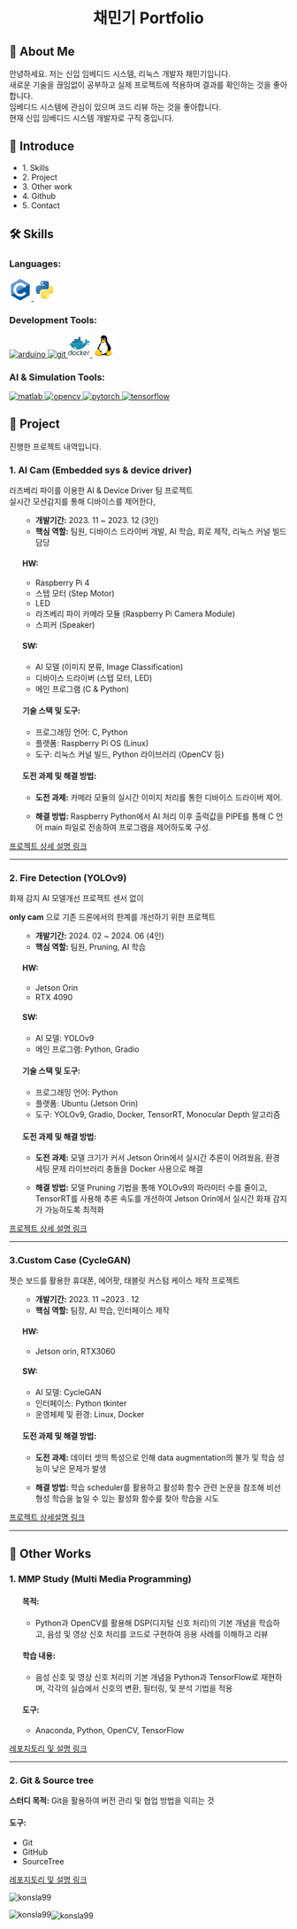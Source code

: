 <h1 align="center">채민기 Portfolio</h1>

<h2 align="left">🚀 About Me</h2>
<p>
  안녕하세요. 저는 신입 임베디드 시스템, 리눅스 개발자 채민기입니다. <br>
  새로운 기술을 끊임없이 공부하고 실제 프로젝트에 적용하며 결과를 확인하는 것을 좋아합니다.<br>
  임베디드 시스템에 관심이 있으며 코드 리뷰 하는 것을 좋아합니다.<br> 
  현재 신입 임베디드 시스템 개발자로 구직 중입니다.
</p>

<h2 align="left">👋 Introduce</h2>
<ul>
  <li>1. Skills</li>
  <li>2. Project</li>
  <li>3. Other work</li>
  <li>4. Github</li>
  <li>5. Contact</li>
</ul>

<h2 align="left">🛠 Skills</h2>

<h3 align="left">Languages:</h3>
<p align="left">
  <a href="https://www.cprogramming.com/" target="_blank" rel="noreferrer"> <img src="https://raw.githubusercontent.com/devicons/devicon/master/icons/c/c-original.svg" alt="c" width="40" height="40"/> </a>
  <a href="https://www.python.org" target="_blank" rel="noreferrer"> <img src="https://raw.githubusercontent.com/devicons/devicon/master/icons/python/python-original.svg" alt="python" width="40" height="40"/> </a>
</p>

<h3 align="left">Development Tools:</h3>
<p align="left">
  <a href="https://www.arduino.cc/" target="_blank" rel="noreferrer"> <img src="https://cdn.worldvectorlogo.com/logos/arduino-1.svg" alt="arduino" width="40" height="40"/> </a>
  <a href="https://git-scm.com/" target="_blank" rel="noreferrer"> <img src="https://www.vectorlogo.zone/logos/git-scm/git-scm-icon.svg" alt="git" width="40" height="40"/> </a>
  <a href="https://www.docker.com/" target="_blank" rel="noreferrer"> <img src="https://raw.githubusercontent.com/devicons/devicon/master/icons/docker/docker-original-wordmark.svg" alt="docker" width="40" height="40"/> </a>
  <a href="https://www.linux.org/" target="_blank" rel="noreferrer"> <img src="https://raw.githubusercontent.com/devicons/devicon/master/icons/linux/linux-original.svg" alt="linux" width="40" height="40"/> </a>
</p>

<h3 align="left">AI & Simulation Tools:</h3>
<p align="left">
  <a href="https://www.mathworks.com/" target="_blank" rel="noreferrer"> <img src="https://upload.wikimedia.org/wikipedia/commons/2/21/Matlab_Logo.png" alt="matlab" width="40" height="40"/> </a>
  <a href="https://opencv.org/" target="_blank" rel="noreferrer"> <img src="https://www.vectorlogo.zone/logos/opencv/opencv-icon.svg" alt="opencv" width="40" height="40"/> </a>
  <a href="https://pytorch.org/" target="_blank" rel="noreferrer"> <img src="https://www.vectorlogo.zone/logos/pytorch/pytorch-icon.svg" alt="pytorch" width="40" height="40"/> </a>
  <a href="https://www.tensorflow.org" target="_blank" rel="noreferrer"> <img src="https://www.vectorlogo.zone/logos/tensorflow/tensorflow-icon.svg" alt="tensorflow" width="40" height="40"/> </a>
</p>

<h2 align="left">📝 Project</h2>
<p>진행한 프로젝트 내역입니다.</p>


<h3>1. AI Cam (Embedded sys & device driver)</h3>

<p>라즈베리 파이를 이용한 AI & Device Driver 팀 프로젝트<br>
실시간 모션감지를  통해 디바이스를 제어한다,</p>

<ul>
  <ul>
    <li><strong>개발기간:</strong> 2023. 11 ~ 2023. 12 (3인)</li>
    <li><strong>핵심 역할:</strong> 팀원, 디바이스 드라이버 개발, AI 학습, 회로 제작, 리눅스 커널 빌드 담당
    </li>
  </ul>

  <h4>HW:</h4>
    <ul>
      <li>Raspberry Pi 4</li>
      <li>스텝 모터 (Step Motor)</li>
      <li>LED</li>
      <li>라즈베리 파이 카메라 모듈 (Raspberry Pi Camera Module)</li>
      <li>스피커 (Speaker)</li>
    </ul>
    <h4>SW:</h4>
    <ul>
      <li>AI 모델 (이미지 분류, Image Classification)</li>
      <li>디바이스 드라이버 (스텝 모터, LED)</li>
      <li>메인 프로그램 (C & Python)</li>
    </ul>
    <h4>기술 스택 및 도구:</h4>
    <ul>
      <li>프로그래밍 언어: C, Python</li>
      <li>플랫폼: Raspberry Pi OS (Linux)</li>
      <li>도구: 리눅스 커널 빌드, Python 라이브러리 (OpenCV 등)</li>
    </ul>

  <h4>도전 과제 및 해결 방법:</h4>
    <ul>
      <li><p><strong>도전 과제:</strong> 카메라 모듈의 실시간 이미지 처리를 통한 디바이스 드라이버 제어.</p>
      <li><p><strong>해결 방법:</strong> Raspberry Python에서 AI 처리 이후 출력값을 PIPE를 통해 C 언어 main 파일로 전송하여 프로그램을 제어하도록 구성.</p>
    </ul>
  </ul>
  <p><a href="https://github.com/Konsla99/KONSLA99_work/blob/main/EMB_Rpi4/emb_proj/README.md">프로젝트 상세 설명 링크</a></p>
  

<hr>

<h3>2. Fire Detection (YOLOv9)</h3>
<p>화재 감지 AI 모델개선 프로젝트 센서 없이 <h4 style = "display:inline">only cam</h4> 으로 기존 드론에서의 한계를 개선하기 위한 프로젝트</p>
<ul>
  <ul>
    <li><strong>개발기간:</strong> 2024. 02 ~ 2024. 06 (4인)</li>
    <li><strong>핵심 역할:</strong> 팀원, Pruning, AI 학습</li>
  </ul>
  <h4>HW:</h4>
    <ul>
      <li>Jetson Orin</li>
      <li>RTX 4090</li>
    </ul>

  <h4>SW:</h4>
    <ul>
      <li>AI 모델: YOLOv9</li>
      <li>메인 프로그램: Python, Gradio</li>
    </ul>

  <h4>기술 스택 및 도구:</h4>
    <ul>
      <li>프로그래밍 언어: Python</li>
      <li>플랫폼: Ubuntu (Jetson Orin)</li>
      <li>도구: YOLOv9, Gradio, Docker, TensorRT, Monocular Depth 알고리즘</li>
    </ul>

  <h4>도전 과제 및 해결 방법:</h4>
    <ul>
    <li><p><strong>도전 과제:</strong> 
    모델 크기가 커서 Jetson Orin에서 실시간 추론이 어려웠음, 환경 세팅 문제 라이브러리 충돌을 Docker 사용으로 해결</p></li>
    <li><p><strong>해결 방법:</strong> 모델 Pruning 기법을 통해 YOLOv9의 파라미터 수를 줄이고, TensorRT를 사용해 추론 속도를 개선하여 Jetson Orin에서 실시간 화재 감지가 가능하도록 최적화</p></ul>
  </ul>
  <p><a href="https://github.com/Konsla99/KONSLA99_work/blob/main/fire_detection/mini_project/yolov9/README.md">프로젝트 상세 설명 링크</a></p>

<hr>

<h3>3.Custom Case (CycleGAN)</h3>
<p>젯슨 보드를 활용한 휴대폰, 에어팟, 태블릿 커스텀 케이스 제작 프로젝트</p>
<ul>
  <ul>
    <li><strong>개발기간:</strong> 2023. 11 ~2023 . 12</li>
    <li><strong>핵심 역할:</strong> 팀장, AI 학습, 인터페이스 제작</li>
  </ul>

  <h4>HW:</h4>
    <ul>
      <li>Jetson orin, RTX3060</li>
    </ul>

  <h4>SW:</h4>
    <ul>
      <li>AI 모델: CycleGAN</li>
      <li>인터페이스: Python tkinter</li>
      <li>운영체제 및 환경: Linux, Docker</li>
    </ul>

  <h4>도전 과제 및 해결 방법:</h4>
    <ul>
      <li><p><strong>도전 과제:</strong> 데이터 셋의 특성으로 인해 data augmentation의 불가 및 학습 성능이 낮은 문제가 발생</p>
      <li><p><strong>해결 방법:</strong> 학습 scheduler를 활용하고 활성화 함수 관련 논문을 참조해 비선형성 학습을 높일 수 있는 활성화 함수를 찾아 학습을 시도</p>
    </ul>
</ul>
<p><a href="https://github.com/Konsla99/KONSLA99_work/blob/main/Cyclegan/Readme.md">프로젝트 상세설명 링크</a></p>

<hr>


<h2 align="left">📝 Other Works</h2>

<h3>1. MMP Study (Multi Media Programming)</h3>
  <ul>
    <h4><strong>목적:</strong></h4>
    <ul>
      <li> Python과 OpenCV를 활용해 
      DSP(디지털 신호 처리)의 기본 개념을 학습하고, 음성 및 영상 신호 처리를 코드로 구현하여 응용 사례를 이해하고 리뷰</li></ul>
    <h4><strong>학습 내용:</strong></h4>
    <ul>
      <li> 음성 신호 및 영상 신호 처리의 기본 개념을 Python과 TensorFlow로 재현하며, 각각의 실습에서 신호의 변환, 필터링, 및 분석 기법을 적용</li></ul>
    <h4><strong>도구:</strong></h4>
      <ul>
      <li> Anaconda, Python, OpenCV, TensorFlow</li></ul>
  </ul>
  <p><a href="https://github.com/Konsla99/MMP/blob/master/README.md">레포지토리 및 설명 링크</a></p>

<hr>
  <h3>2. Git & Source tree</h3>
<p><strong>스터디 목적:</strong> Git을 활용하여 버전 관리 및 협업 방법을 익히는 것</p>

<h4>도구:</h4>
<ul>
  <li>Git</li>
  <li>GitHub</li>
  <li>SourceTree</li>
</ul>
<p><a href="https://github.com/Konsla99/how-to-use-git">레포지토리 및 설명 링크</a></p>


<p align="left"> <img src="https://komarev.com/ghpvc/?username=konsla99&label=Profile%20views&color=0e75b6&style=flat" alt="konsla99" /> </p>

<p><img align="left" src="https://github-readme-stats.vercel.app/api/top-langs?username=konsla99&show_icons=true&locale=en&layout=compact" alt="konsla99" /></p>

<!-- <p>&nbsp;<img align="center" src="https://github-readme-stats.vercel.app/api?username=konsla99&show_icons=true&locale=en" alt="konsla99" /></p> -->

<p><img align="center" src="https://github-readme-streak-stats.herokuapp.com/?user=konsla99&" alt="konsla99" /></p>
